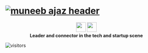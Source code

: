 # [![muneeb ajaz header](https://mianmuneebajaz.github.io/resume/assets/img/header.jpg)](https://mianmuneebajaz.github.io)

<p align='center'>
<a href="https://www.buymeacoffee.com/mmoscosa" target="_blank"><img height="30" src="https://img.buymeacoffee.com/api/?name=mmoscosa&size=300&bg-image=bmc"></a>
<a href="https://www.linkedin.com/in/mianmuneebajaz/" target="_blank"><img height="30" src="https://fatimamartinez.es/wp-content/uploads/2019/02/Linkedin-logo.png"></a>
<br/>
<strong>Leader and connector in the tech and startup scene</strong>
</p>

![visitors](https://visitor-badge.glitch.me/badge?page_id=mianmuneebajaz)
